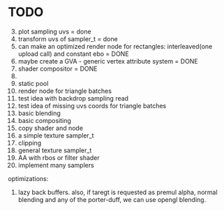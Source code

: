 # TODO
3. plot sampling uvs = done
4. transform uvs of sampler_t = done
5. can make an optimized render node for rectangles: interleaved(one upload call) and constant ebo = DONE
6. maybe create a GVA - generic vertex attribute system = DONE
7. shader compositor = DONE
8. 
9. static pool
10. render node for triangle batches
11. test idea with backdrop sampling read
12. test idea of missing uvs coords for triangle batches
13. basic blending
14. basic compositing
15. copy shader and node
16. a simple texture sampler_t
17. clipping
18. general texture sampler_t
19. AA with rbos or filter shader
20. implement many samplers

optimizations:
1. lazy back buffers. also, if taregt is requested as premul alpha,
   normal blending and any of the porter-duff, we can use opengl blending.